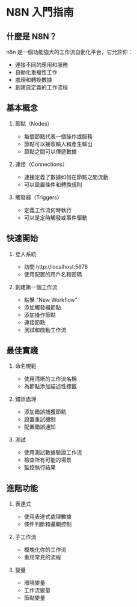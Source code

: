 # N8N 入門指南

## 什麼是 N8N？

n8n 是一個功能強大的工作流自動化平台，它允許你：
- 連接不同的應用和服務
- 自動化重複性工作
- 處理和轉換數據
- 創建自定義的工作流程

## 基本概念

1. 節點（Nodes）
   - 每個節點代表一個操作或服務
   - 節點可以接收輸入和產生輸出
   - 節點之間可以傳遞數據

2. 連接（Connections）
   - 連接定義了數據如何在節點之間流動
   - 可以設置條件和轉換規則

3. 觸發器（Triggers）
   - 定義工作流何時執行
   - 可以是定時觸發或事件驅動

## 快速開始

1. 登入系統
   - 訪問 http://localhost:5678
   - 使用配置的用戶名和密碼

2. 創建第一個工作流
   - 點擊 "New Workflow"
   - 添加觸發器節點
   - 添加操作節點
   - 連接節點
   - 測試和啟動工作流

## 最佳實踐

1. 命名規範
   - 使用清晰的工作流名稱
   - 為節點添加描述性標籤

2. 錯誤處理
   - 添加錯誤捕獲節點
   - 設置重試機制
   - 配置錯誤通知

3. 測試
   - 使用測試數據驗證工作流
   - 檢查所有可能的場景
   - 監控執行結果

## 進階功能

1. 表達式
   - 使用表達式處理數據
   - 條件判斷和邏輯控制

2. 子工作流
   - 模塊化你的工作流
   - 重用常見的流程

3. 變量
   - 環境變量
   - 工作流變量
   - 節點變量